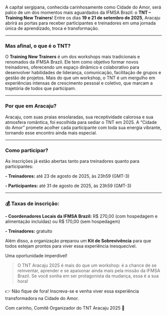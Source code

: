 A capital sergipana, conhecida carinhosamente como Cidade do Amor, será palco de um dos momentos mais aguardados da IFMSA Brazil: o **TNT – Training New Trainers**! Entre os dias **19 e 21 de setembro de 2025**, Aracaju abrirá as portas para receber participantes e treinadores em uma jornada única de aprendizado, troca e transformação.



---
### Mas afinal, o que é o TNT?
O **Training New Trainers** é um dos workshops mais tradicionais e renomados da IFMSA Brazil. Ele tem como objetivo formar novos treinadores, oferecendo um espaço dinâmico e colaborativo para desenvolver habilidades de liderança, comunicação, facilitação de grupos e gestão de projetos. Mais do que um workshop, o TNT é um mergulho em experiências intensas de crescimento pessoal e coletivo, que marcam a trajetória de todos que participam.



---
### Por que em Aracaju?

Aracaju, com suas praias ensolaradas, sua receptividade calorosa e sua atmosfera romântica, foi escolhida para sediar o TNT em 2025. A “Cidade do Amor” promete acolher cada participante com toda sua energia vibrante, tornando esse encontro ainda mais especial.



---
### Como participar?

As inscrições já estão abertas tanto para treinadores quanto para participantes:

**- Treinadores:** até 23 de agosto de 2025, às 23h59 (GMT-3)

**- Participantes:** até 31 de agosto de 2025, às 23h59 (GMT-3)



---
### 💰 Taxas de inscrição:

**- Coordenadores Locais da IFMSA Brazil:** R$ 270,00 (com hospedagem e alimentação incluídas) ou R$ 170,00 (sem hospedagem)

**- Treinadores:** gratuito

Além disso, a organização preparou um **Kit de Sobrevivência** para que todos estejam prontos para viver essa experiência inesquecível.

Uma oportunidade imperdível!

> O TNT Aracaju 2025 é mais do que um workshop: é a chance de se reinventar, aprender e se apaixonar ainda mais pela missão da IFMSA Brazil. Se você sonha em ser protagonista da mudança, essa é a sua hora!



👉 Não fique de fora! Inscreva-se e venha viver essa experiência transformadora na Cidade do Amor.

Com carinho,
Comitê Organizador do TNT Aracaju 2025 🖤